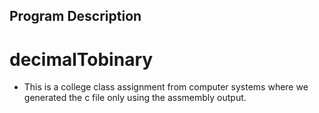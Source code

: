 ## Program Description

# decimalTobinary

- This is a college class assignment from computer systems where we generated the c file only using the assmembly output.

